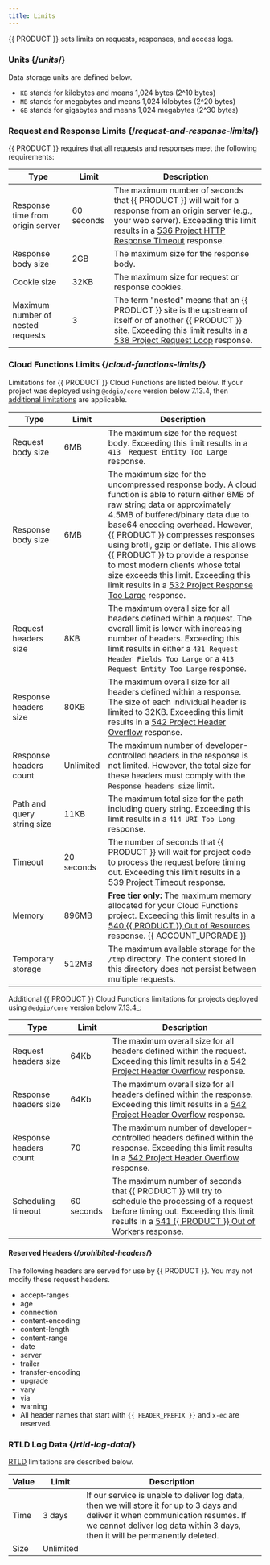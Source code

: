 ```yaml
---
title: Limits
---
```


{{ PRODUCT }} sets limits on requests, responses, and access logs.

### Units {/*units*/}

Data storage units are defined below.

- `KB` stands for kilobytes and means 1,024 bytes (2^10 bytes)
- `MB` stands for megabytes and means 1,024 kilobytes (2^20 bytes)
- `GB` stands for gigabytes and means 1,024 megabytes (2^30 bytes)

### Request and Response Limits {/*request-and-response-limits*/}

{{ PRODUCT }} requires that all requests and responses meet the following requirements:

| Type                              | Limit      | Description                                                                                                                                                                                                                                                   |
| --------------------------------- | ---------- | ------------------------------------------------------------------------------------------------------------------------------------------------------------------------------------------------------------------------------------------------------------- |
| Response time from origin server  | 60 seconds | The maximum number of seconds that {{ PRODUCT }} will wait for a response from an origin server (e.g., your web server). Exceeding this limit results in a [536 Project HTTP Response Timeout](/applications/performance/response#status-codes#536) response. |
| Response body size                | 2GB        | The maximum size for the response body.                                                                                                                                                                                                                       |
| Cookie size                       | 32KB       | The maximum size for request or response cookies.                                                                                                                                                                                                             |
| Maximum number of nested requests | 3          | The term "nested" means that an {{ PRODUCT }} site is the upstream of itself or of another {{ PRODUCT }} site. Exceeding this limit results in a [538 Project Request Loop](/applications/performance/response#status-codes) response.                        |

### Cloud Functions Limits {/*cloud-functions-limits*/}

Limitations for {{ PRODUCT }} Cloud Functions are listed below. If your project was deployed using `@edgio/core` version below 7.13.4, then [additional limitations](#7134) are applicable.

| Type                       | Limit      | Description                                                                                                                                                                                                                                                                                                                                                                                                                                                                                                                |
| -------------------------- | ---------- |----------------------------------------------------------------------------------------------------------------------------------------------------------------------------------------------------------------------------------------------------------------------------------------------------------------------------------------------------------------------------------------------------------------------------------------------------------------------------------------------------------------------------|
| Request body size          | 6MB        | The maximum size for the request body. Exceeding this limit results in a `413  Request Entity Too Large` response.                                                                                                                                                                                                                                                                                                                                                                                                         |
| Response body size         | 6MB        | The maximum size for the uncompressed response body. A cloud function is able to return either 6MB of raw string data or approximately 4.5MB of buffered/binary data due to base64 encoding overhead. However, {{ PRODUCT }} compresses responses using brotli, gzip or deflate. This allows {{ PRODUCT }} to provide a response to most modern clients whose total size exceeds this limit. Exceeding this limit results in a [532 Project Response Too Large](/applications/performance/response#status-codes) response. |
| Request headers size       | 8KB        | The maximum overall size for all headers defined within a request. The overall limit is lower with increasing number of headers. Exceeding this limit results in either a `431 Request Header Fields Too Large` or a `413 Request Entity Too Large` response.                                                                                                                                                                                                                                                              |
| Response headers size      | 80KB       | The maximum overall size for all headers defined within a response. The size of each individual header is limited to 32KB. Exceeding this limit results in a [542 Project Header Overflow](/applications/performance/response#status-codes) response.                                                                                                                                                                                                                                                                      |
| Response headers count     | Unlimited  | The maximum number of developer-controlled headers in the response is not limited. However, the total size for these headers must comply with the `Response headers size` limit.                                                                                                                                                                                                                                                                                                                                           |
| Path and query string size | 11KB       | The maximum total size for the path including query string. Exceeding this limit results in a `414 URI Too Long` response.                                                                                                                                                                                                                                                                                                                                                                                                 |
| Timeout                    | 20 seconds | The number of seconds that {{ PRODUCT }} will wait for project code to process the request before timing out. Exceeding this limit results in a [539 Project Timeout](/applications/performance/response#status-codes) response.                                                                                                                                                                                                                                                                                           |
| Memory                     | 896MB      | **Free tier only:** The maximum memory allocated for your Cloud Functions project. Exceeding this limit results in a [540 {{ PRODUCT }} Out of Resources](/applications/performance/response#status-codes) response. {{ ACCOUNT_UPGRADE }}                                                                                                                                                                                                                                                                                 |
| Temporary storage          | 512MB      | The maximum available storage for the `/tmp` directory. The content stored in this directory does not persist between multiple requests.                                                                                                                                                                                                                                                                                                                                                                                   |

<a id="7134" />Additional {{ PRODUCT }} Cloud Functions limitations for projects deployed using `@edgio/core` version below 7.13.4_:

| Type                   | Limit      | Description                                                                                                                                                                                                                                          |
| ---------------------- | ---------- | ---------------------------------------------------------------------------------------------------------------------------------------------------------------------------------------------------------------------------------------------------- |
| Request headers size   | 64Kb       | The maximum overall size for all headers defined within the request. Exceeding this limit results in a [542 Project Header Overflow](/applications/performance/response#status-codes) response.                                                      |
| Response headers size  | 64Kb       | The maximum overall size for all headers defined within the response. Exceeding this limit results in a [542 Project Header Overflow](/applications/performance/response#status-codes) response.                                                     |
| Response headers count | 70         | The maximum number of developer-controlled headers defined within the response. Exceeding this limit results in a [542 Project Header Overflow](/applications/performance/response#status-codes) response.                                           |
| Scheduling timeout     | 60 seconds | The maximum number of seconds that {{ PRODUCT }} will try to schedule the processing of a request before timing out. Exceeding this limit results in a [541 {{ PRODUCT }} Out of Workers](/applications/performance/response#status-codes) response. |

<!--
### Deployment Limits {/*deployment-limits*/}

{{ PRODUCT }} deployment limits are provided below.

| Type                                 | Limit                 | Description |
| ------------------------------------ | --------------------- | ----------- |
| Prerender concurrency                | 200                   |             |
| Total number of prerendered requests | 25,000 per deployment |             |
-->
#### Reserved Headers {/*prohibited-headers*/}

The following headers are served for use by {{ PRODUCT }}. You may not modify these request headers.

-   accept-ranges
-   age
-   connection
-   content-encoding
-   content-length
-   content-range
-   date
-   server
-   trailer
-   transfer-encoding
-   upgrade
-   vary
-   via
-   warning
-   All header names that start with `{{ HEADER_PREFIX }}` and `x-ec` are reserved.

### RTLD Log Data {/*rtld-log-data*/}

[RTLD](/applications/logs/rtld) limitations are described below.

| Value | Limit     | Description                                                                                                                                                                                                       |
| ----- | --------- | ----------------------------------------------------------------------------------------------------------------------------------------------------------------------------------------------------------------- |
| Time  | 3 days    | If our service is unable to deliver log data, then we will store it for up to 3 days and deliver it when communication resumes. If we cannot deliver log data within 3 days, then it will be permanently deleted. |
| Size  | Unlimited |                                                                                                                                                                                                                   |
